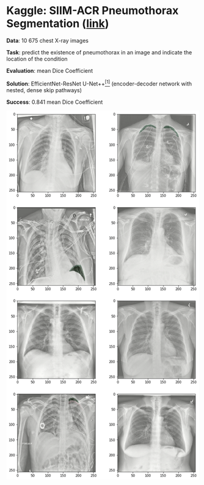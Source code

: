 # Kaggle: SIIM-ACR Pneumothorax Segmentation ([link](https://www.kaggle.com/c/siim-acr-pneumothorax-segmentation))

__Data__: 10 675 chest X-ray images

__Task__: predict the existence of pneumothorax in an image and indicate the location of the condition

__Evaluation__: mean Dice Coefficient

__Solution__: EfficientNet-ResNet U-Net++[<sup>[1]</sup>](https://arxiv.org/abs/1807.10165) (encoder-decoder network with nested, dense skip pathways)

__Success__: 0.841 mean Dice Coefficient

![](predictions.png)
